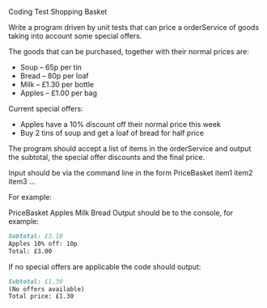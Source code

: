 Coding Test Shopping Basket

Write a program driven by unit tests that can price a orderService of goods taking into account some special
offers.

The goods that can be purchased, together with their normal prices are:

- Soup – 65p per tin
- Bread – 80p per loaf
- Milk – £1.30 per bottle
- Apples – £1.00 per bag

Current special offers:
- Apples have a 10% discount off their normal price this week
- Buy 2 tins of soup and get a loaf of bread for half price

The program should accept a list of items in the orderService and output the subtotal, the special offer discounts
and the final price.

Input should be via the command line in the form PriceBasket item1 item2 item3 ...

For example:

PriceBasket Apples Milk Bread
Output should be to the console, for example:
```markdown
Subtotal: £3.10
Apples 10% off: 10p
Total: £3.00
```

If no special offers are applicable the code should output:
```markdown
Subtotal: £1.30
(No offers available)
Total price: £1.30
```